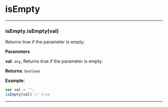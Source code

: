 # isEmpty





* * *

### isEmpty.isEmpty(val) 

Returns true if the parameter is empty.

**Parameters**

**val**: `any`, Returns true if the parameter is empty.

**Returns**: `boolean`

**Example**:
```js
var val = '';
isEmpty(val) // true
```



* * *










